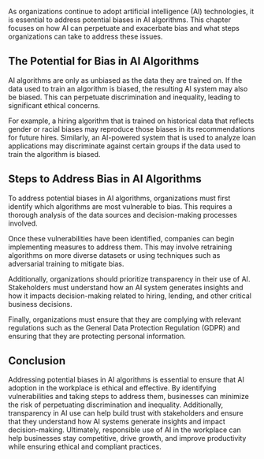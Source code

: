 
As organizations continue to adopt artificial intelligence (AI) technologies, it is essential to address potential biases in AI algorithms. This chapter focuses on how AI can perpetuate and exacerbate bias and what steps organizations can take to address these issues.

The Potential for Bias in AI Algorithms
---------------------------------------

AI algorithms are only as unbiased as the data they are trained on. If the data used to train an algorithm is biased, the resulting AI system may also be biased. This can perpetuate discrimination and inequality, leading to significant ethical concerns.

For example, a hiring algorithm that is trained on historical data that reflects gender or racial biases may reproduce those biases in its recommendations for future hires. Similarly, an AI-powered system that is used to analyze loan applications may discriminate against certain groups if the data used to train the algorithm is biased.

Steps to Address Bias in AI Algorithms
--------------------------------------

To address potential biases in AI algorithms, organizations must first identify which algorithms are most vulnerable to bias. This requires a thorough analysis of the data sources and decision-making processes involved.

Once these vulnerabilities have been identified, companies can begin implementing measures to address them. This may involve retraining algorithms on more diverse datasets or using techniques such as adversarial training to mitigate bias.

Additionally, organizations should prioritize transparency in their use of AI. Stakeholders must understand how an AI system generates insights and how it impacts decision-making related to hiring, lending, and other critical business decisions.

Finally, organizations must ensure that they are complying with relevant regulations such as the General Data Protection Regulation (GDPR) and ensuring that they are protecting personal information.

Conclusion
----------

Addressing potential biases in AI algorithms is essential to ensure that AI adoption in the workplace is ethical and effective. By identifying vulnerabilities and taking steps to address them, businesses can minimize the risk of perpetuating discrimination and inequality. Additionally, transparency in AI use can help build trust with stakeholders and ensure that they understand how AI systems generate insights and impact decision-making. Ultimately, responsible use of AI in the workplace can help businesses stay competitive, drive growth, and improve productivity while ensuring ethical and compliant practices.

